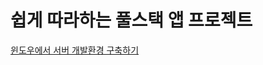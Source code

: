# 쉽게 따라하는 풀스택 앱 프로젝트

[윈도우에서 서버 개발환경 구축하기](docs/How-to-setting-for-windows-server/How-to-setting-for-windows-server.md)